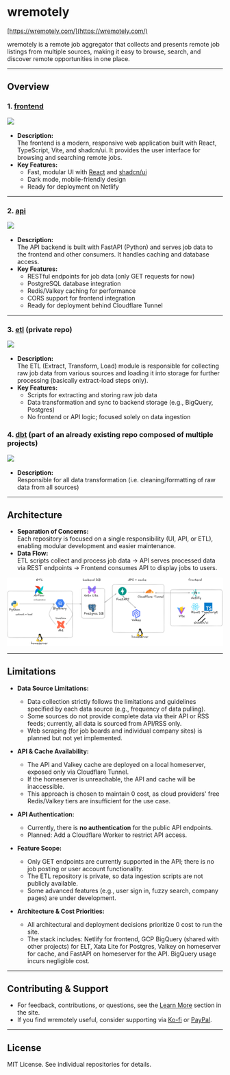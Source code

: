 # wremotely

[https://wremotely.com/](https://wremotely.com/)

wremotely is a remote job aggregator that collects and presents remote job listings from multiple sources, making it easy to browse, search, and discover remote opportunities in one place.

---

## Overview

### 1. [frontend](https://github.com/kevinesg/wremotely-frontend)

<span>
  <img src="https://skills-icons.vercel.app/api/icons?i=react,typescript,vite,tailwindcss,shadcnui,netlify" height="24" />
</span>

- **Description:**  
  The frontend is a modern, responsive web application built with React, TypeScript, Vite, and shadcn/ui. It provides the user interface for browsing and searching remote jobs.
- **Key Features:**
  - Fast, modular UI with [React](https://react.dev/) and [shadcn/ui](https://ui.shadcn.com/)
  - Dark mode, mobile-friendly design
  - Ready for deployment on Netlify

---

### 2. [api](https://github.com/kevinesg/wremotely-api)

<span>
  <img src="https://skills-icons.vercel.app/api/icons?i=python,fastapi,postgres,redis,cloudflare" height="24" />
</span>

- **Description:**  
  The API backend is built with FastAPI (Python) and serves job data to the frontend and other consumers. It handles caching and database access.
- **Key Features:**
  - RESTful endpoints for job data (only GET requests for now)
  - PostgreSQL database integration
  - Redis/Valkey caching for performance
  - CORS support for frontend integration
  - Ready for deployment behind Cloudflare Tunnel

---

### 3. [etl](https://github.com/kevinesg/wremotely-etl) (private repo)

<span>
  <img src="https://skills-icons.vercel.app/api/icons?i=python,gcp,postgresql" height="24" />
</span>

- **Description:**  
  The ETL (Extract, Transform, Load) module is responsible for collecting raw job data from various sources and loading it into storage for further processing (basically extract-load steps only).
- **Key Features:**
  - Scripts for extracting and storing raw job data
  - Data transformation and sync to backend storage (e.g., BigQuery, Postgres)
  - No frontend or API logic; focused solely on data ingestion

### 4. [dbt](https://github.com/kevinesg/dbt) (part of an already existing repo composed of multiple projects)

<span>
  <img src="https://skills-icons.vercel.app/api/icons?i=dbt,python,gcp" height="24" />
</span>

- **Description:**  
  Responsible for all data transformation (i.e. cleaning/formatting of raw data from all sources)

---

## Architecture

- **Separation of Concerns:**  
  Each repository is focused on a single responsibility (UI, API, or ETL), enabling modular development and easier maintenance.
- **Data Flow:**  
  ETL scripts collect and process job data → API serves processed data via REST endpoints → Frontend consumes API to display jobs to users.

![Tech Stack](assets/tech-stack.png)

---

## Limitations

- **Data Source Limitations:**

  - Data collection strictly follows the limitations and guidelines specified by each data source (e.g., frequency of data pulling).
  - Some sources do not provide complete data via their API or RSS feeds; currently, all data is sourced from API/RSS only.
  - Web scraping (for job boards and individual company sites) is planned but not yet implemented.

- **API & Cache Availability:**

  - The API and Valkey cache are deployed on a local homeserver, exposed only via Cloudflare Tunnel.
  - If the homeserver is unreachable, the API and cache will be inaccessible.
  - This approach is chosen to maintain 0 cost, as cloud providers' free Redis/Valkey tiers are insufficient for the use case.

- **API Authentication:**

  - Currently, there is **no authentication** for the public API endpoints.
  - Planned: Add a Cloudflare Worker to restrict API access.

- **Feature Scope:**

  - Only GET endpoints are currently supported in the API; there is no job posting or user account functionality.
  - The ETL repository is private, so data ingestion scripts are not publicly available.
  - Some advanced features (e.g., user sign in, fuzzy search, company pages) are under development.

- **Architecture & Cost Priorities:**
  - All architectural and deployment decisions prioritize 0 cost to run the site.
  - The stack includes: Netlify for frontend, GCP BigQuery (shared with other projects) for ELT, Xata Lite for Postgres, Valkey on homeserver for cache, and FastAPI on homeserver for the API. BigQuery usage incurs negligible cost.

---

## Contributing & Support

- For feedback, contributions, or questions, see the [Learn More](https://wremotely.com/) section in the site.
- If you find wremotely useful, consider supporting via [Ko-fi](https://ko-fi.com/kevinesg) or [PayPal](https://www.paypal.com/paypalme/kevinesg).

---

## License

MIT License. See individual repositories for details.
